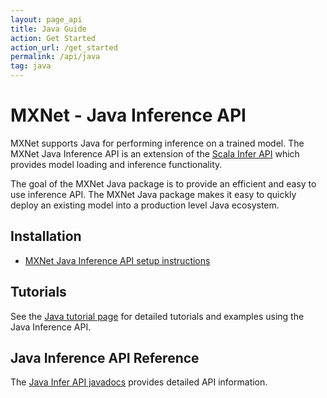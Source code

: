 ```yaml
---
layout: page_api
title: Java Guide
action: Get Started
action_url: /get_started
permalink: /api/java
tag: java
---
```



# MXNet - Java Inference API

MXNet supports Java for performing inference on a trained model. The MXNet Java Inference API is an extension of the [Scala Infer API]({{'/api/scala/docs/api/#org.apache.mxnet.infer.package'|relative_url}}) which provides model loading and inference functionality.

The goal of the MXNet Java package is to provide an efficient and easy to use inference API.
The MXNet Java package makes it easy to quickly deploy an existing model into a production level Java ecosystem.

## Installation
* [MXNet Java Inference API setup instructions]({{'/get_started/java_setup'|relative_url}})

## Tutorials
See the [Java tutorial page]({{'/api/java/docs/tutorials'|relative_url}}) for detailed tutorials and examples using the Java Inference API.

## Java Inference API Reference
The [Java Infer API javadocs]({{'/api/java/docs/api/#org.apache.mxnet.infer.javaapi.package'|relative_url}}) provides detailed API information.
